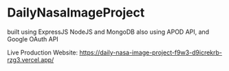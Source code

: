 # DailyNasaImageProject  
built using ExpressJS NodeJS and MongoDB also using APOD API, and Google OAuth API

Live Production Website: https://daily-nasa-image-project-f9w3-d9icrekrb-rzg3.vercel.app/
